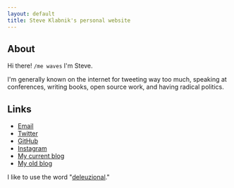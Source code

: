 ```yaml
---
layout: default
title: Steve Klabnik's personal website
---
```

## About

Hi there! `/me waves` I'm Steve.

I'm generally known on the internet for tweeting way too much, speaking at conferences, writing books, open source work, and having radical politics.

## Links

* [Email]
* [Twitter]
* [GitHub]
* [Instagram]
* [My current blog]
* [My old blog]

I like to use the word "[deleuzional]."

[Email]: security.html
[Twitter]: https://twitter.com/steveklabnik
[GitHub]: https://github.com/steveklabnik
[Instagram]: https://www.instagram.com/steveklabnik/
[My current blog]: http://words.steveklabnik.com/
[My old blog]: http://blog.steveklabnik.com/
[deleuzional]: deleuzional.html